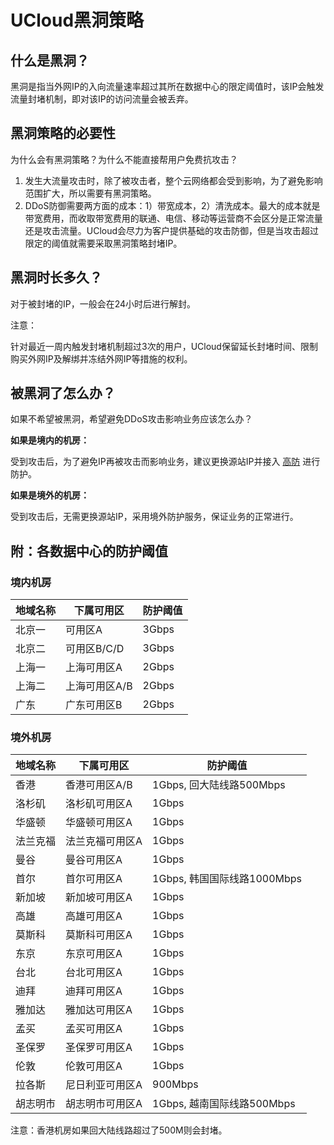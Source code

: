 

# UCloud黑洞策略

## 什么是黑洞？

黑洞是指当外网IP的入向流量速率超过其所在数据中心的限定阈值时，该IP会触发流量封堵机制，即对该IP的访问流量会被丢弃。

## 黑洞策略的必要性

为什么会有黑洞策略？为什么不能直接帮用户免费抗攻击？

1.  发生大流量攻击时，除了被攻击者，整个云网络都会受到影响，为了避免影响范围扩大，所以需要有黑洞策略。
2.  DDoS防御需要两方面的成本：1）带宽成本，2）清洗成本。最大的成本就是带宽费用，而收取带宽费用的联通、电信、移动等运营商不会区分是正常流量还是攻击流量。UCloud会尽力为客户提供基础的攻击防御，但是当攻击超过限定的阈值就需要采取黑洞策略封堵IP。

## 黑洞时长多久？

对于被封堵的IP，一般会在24小时后进行解封。

<wrap em>注意：

针对最近一周内触发封堵机制超过3次的用户，UCloud保留延长封堵时间、限制购买外网IP及解绑并冻结外网IP等措施的权利。</wrap>

## 被黑洞了怎么办？

如果不希望被黑洞，希望避免DDoS攻击影响业务应该怎么办？

**如果是境内的机房：**

受到攻击后，为了避免IP再被攻击而影响业务，建议更换源站IP并接入
[高防](/uantiddos/uads/README) 进行防护。

**如果是境外的机房：**

受到攻击后，无需更换源站IP，采用境外防护服务，保证业务的正常进行。

## 附：各数据中心的防护阈值

### 境内机房

| 地域名称 | 下属可用区    | 防护阈值  |
| ---- | -------- | ----- |
| 北京一  | 可用区A     | 3Gbps |
| 北京二  | 可用区B/C/D | 3Gbps |
| 上海一  | 上海可用区A   | 2Gbps |
| 上海二  | 上海可用区A/B | 2Gbps |
| 广东   | 广东可用区B   | 2Gbps |

### 境外机房
|地域名称|下属可用区|防护阈值|
|--------|----------|--------|
|香港	|香港可用区A/B|	1Gbps, 回大陆线路500Mbps|
|洛杉矶	|洛杉矶可用区A|	1Gbps|
|华盛顿	|华盛顿可用区A|	1Gbps|
|法兰克福|	法兰克福可用区A	|1Gbps|
|曼谷	|曼谷可用区A|	1Gbps|
|首尔	|首尔可用区A|	1Gbps, 韩国国际线路1000Mbps|
|新加坡	|新加坡可用区A| 1Gbps|
|高雄	|高雄可用区A|	1Gbps|
|莫斯科	|莫斯科可用区A|	1Gbps|
|东京	|东京可用区A|	1Gbps|
|台北	|台北可用区A|	1Gbps|
|迪拜	|迪拜可用区A|	1Gbps|
|雅加达	|雅加达可用区A|	1Gbps|
|孟买	|孟买可用区A|	1Gbps|
|圣保罗	|圣保罗可用区A|	1Gbps|
|伦敦	|伦敦可用区A|	1Gbps|
|拉各斯	|尼日利亚可用区A|	900Mbps|
|胡志明市	|胡志明市可用区A|	1Gbps, 越南国际线路500Mbps|

<wrap em>注意：香港机房如果回大陆线路超过了500M则会封堵。</wrap>

